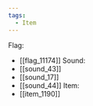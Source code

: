 ```yaml
---
tags:
  - Item
---
```

Flag:
- [[flag_11174]]
Sound:
- [[sound_43]]
- [[sound_17]]
- [[sound_44]]
Item:
- [[item_1190]]
